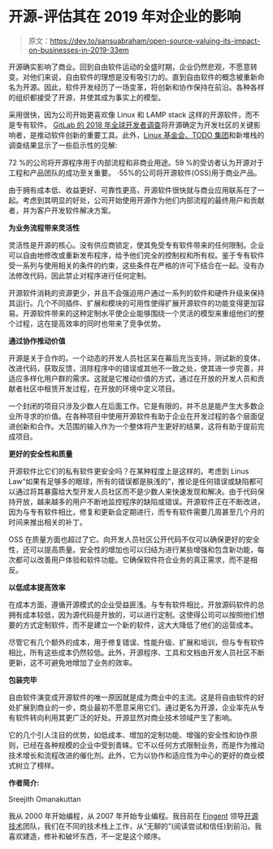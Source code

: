 # 开源-评估其在 2019 年对企业的影响

> 原文：<https://dev.to/sansuabraham/open-source-valuing-its-impact-on-businesses-in-2019-33em>

开源确实影响了商业。回到自由软件运动的全盛时期，企业仍然悲观，不愿意转变。对他们来说，自由软件的理想是没有吸引力的。直到自由软件的概念被重新命名为开源。因此，软件开发经历了一场变革，将创新和协作保持在前沿。各种各样的组织都接受了开源，并使其成为事实上的模型。

采用很快，因为公司开始更喜欢像 Linux 和 LAMP stack 这样的开源软件，而不是专有软件。 [GitLab 的 2018 年全球开发者调查](https://about.gitlab.com/2018/03/07/2018-global-developer-report/)将开源确定为开发社区的关键影响者，是推动软件创新的重要工具。此外，[Linux 基金会、TODO 集团](https://www.linuxfoundation.org/uncategorized/2018/08/corporate-open-source-programs-are-on-the-rise-as-shared-software-development-becomes-mainstream-for-businesses/)和新堆栈的调查结果显示了一些启示性的见解:

72 %的公司将开源程序用于内部流程和非商业用途。59 %的受访者认为开源对于工程和产品团队的成功至关重要。
·55%的公司将开源软件(OSS)用于商业产品。

由于拥有成本低、收益更好、可靠性更高，开源软件很快就与商业应用联系在了一起。考虑到其明显的好处，公司开始使用开源作为他们内部流程的最终用户和贡献者，并为客户开发软件解决方案。

**为业务流程带来灵活性**

灵活性是开源的核心。没有供应商锁定，使其免受专有软件带来的任何限制。企业可以自由地修改或重新发布程序，给予他们完全的控制权和所有权。鉴于专有软件受一系列与使用相关的条件的约束，这些条件在严格的许可下结合在一起。没有办法修改代码，因此禁止对程序进行任何定制。

开源软件消耗的资源更少，并且不会强迫用户通过一系列的软件和硬件升级来保持其运行。几个不同插件、扩展和模块的可用性使得扩展开源软件的功能变得更加容易。开源软件带来的这种定制水平使企业能够围绕一个灵活的模型来重组他们的整个过程，这在提高效率的同时也带来了竞争优势。

**通过协作推动价值**

开源是关于合作的。一个动态的开发人员社区呆在幕后充当支持，测试新的变体，改进代码，获取反馈，消除程序中的错误或其他不一致之处，使其进一步完善，并适应多样化用户群的需求。这就是它推动价值的方式，通过在开放的开发人员和贡献者社区中租赁开发过程，在开放的环境中定义项目。

一个封闭的项目只涉及少数人在后面工作。它是有限的，并不总是能产生大多数企业所寻求的价值。在各种项目中使用开源软件有助于企业在开发过程的各个层面促进创新和合作。大范围的输入作为一个整体将产生更好的结果，这将有助于提前完成项目。

**更好的安全性和质量**

开源软件比它们的私有软件更安全吗？在某种程度上是这样的。考虑到 Linus Law“如果有足够多的眼球，所有的错误都是肤浅的”，推论是任何错误或缺陷都可以通过将其暴露给大型开发人员社区而不是少数人来快速发现和解决。由于代码保持开放，越来越多的用户不断地监控程序的缺陷或错误。开源软件正在不断改进，因为与专有软件相比，修复和更新会定期进行，而专有软件需要几周甚至几个月的时间来推出相关的补丁。

OSS 在质量方面也超过了它。向开发人员社区公开代码不仅可以确保更好的安全性，还可以提高质量。安全性的增加也可以归结为进行某些增强和包含新功能，每次都可以改善用户体验和软件功能。它确保软件符合业务的真正需求，而不是相反。

**以低成本提高效率**

在成本方面，遵循开源模式的企业受益匪浅。与专有软件相比，开放源码软件的总拥有成本较低，因为源代码是开放的，可以进行定制。这使得公司可以按照他们想要的方式定制软件，而不是建立一个新的软件，这大大降低了他们的运营成本。

尽管它有几个额外的成本，用于修复错误、性能升级、扩展和培训，但与专有软件相比，所有这些成本仍然较低。此外，开源程序、工具和文档由开发人员社区不断更新，这不可避免地增加了业务的效率。

**包装完毕**

自由软件演变成开源软件的唯一原因就是成为商业中的主流。这是将自由软件的好处扩展到商业的一步，商业最初不愿意采用它们。通过更名为开源，企业率先从专有软件转向利用其更广泛的好处。开源显然对商业技术领域产生了影响。

它的几个引人注目的优势，如低成本、增加的定制功能、增强的安全性和协作原则，已经在各种规模的企业中受到青睐。它不以任何方式限制业务，而是作为推动技术增长和流程改进的催化剂。此外，它为以协作和适应性为中心的更好的商业模式树立了榜样。

**作者简介:**

Sreejith Omanakuttan

我从 2000 年开始编程，从 2007 年开始专业编程。我目前在 [Fingent](https://www.fingent.com/) 领导[开源技术](https://www.fingent.com/open-source-technologies)团队，我们在不同的技术栈上工作，从“无聊的”(阅读尝试和信任)到前沿。我喜欢建造，修补和破坏东西，不一定是这个顺序。